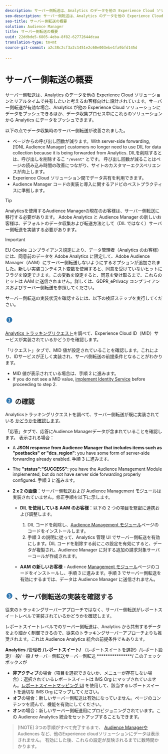 ```yaml
---
description: サーバー側転送は、Analytics のデータを他の Experience Cloud ソリューションとリアルタイムで共有したいと考えるお客様向けに設計されています。サーバー側転送が有効な場合、Analytics が他の Experience Cloud ソリューションにデータをプッシュできるほか、データ収集プロセス中にこれらのソリューションから Analytics にデータをプッシュできます。
seo-description: サーバー側転送は、Analytics のデータを他の Experience Cloud ソリューションとリアルタイムで共有したいと考えるお客様向けに設計されています。サーバー側転送が有効な場合、Analytics が他の Experience Cloud ソリューションにデータをプッシュできるほか、データ収集プロセス中にこれらのソリューションから Analytics にデータをプッシュできます。
seo-title: サーバー側転送の概要
solution: Audience Manager
title: サーバー側転送の概要
uuid: 22ddbde5-6805-4eba-8f82-62772644dcaa
translation-type: tm+mt
source-git-commit: a2c38c2cf3a2c1451e2c60e003ebe1fa9bfd145d

---
```



# サーバー側転送の概要

サーバー側転送は、Analytics のデータを他の Experience Cloud ソリューションとリアルタイムで共有したいと考えるお客様向けに設計されています。サーバー側転送が有効な場合、Analytics が他の Experience Cloud ソリューションにデータをプッシュできるほか、データ収集プロセス中にこれらのソリューションから Analytics にデータをプッシュできます。

以下の点でデータ収集時のサーバー側転送が改善されました。

* ページからの呼び出し回数が減ります。With server-side forwarding, [!DNL Audience Manager] customers no longer need to use DIL for data collection because it is being forwarded from Analytics. DILを削除するとは、呼び出しを削除するこ `"/event"` とです。 呼び出し回数が減ることはページの読み込み時間の改善につながり、サイトのカスタマーエクスペリエンスが向上します。
* Experience Cloud ソリューション間でデータ共有を利用できます。
* Audience Manager コードの実装と導入に関するアドビのベストプラクティスに準拠します。

>[!TIP]
>
>Analyticsを使用するAudience Managerの現在のお客様は、サーバー側転送に移行する必要があります。 Adobe Analytics と Audience Manager の新しいお客様は、デフォルトのデータ収集および転送方法として（DIL ではなく）サーバー側転送を実装する必要があります。

>[!IMPORTANT]
>EU Cookie コンプライアンス規定により、データ管理者（Analytics のお客様）には、同意前のデータを Adobe Analytics に限定して、Adobe Audience Manager（AAM）にサーバー側転送しないようにするオプションが追加されました。新しい実装コンテキスト変数を使用すると、同意を受けていないヒットにフラグを設定できます。この変数を設定すると、同意を受け取るまで、これらのヒットは AAM に送信されません。詳しくは、GDPR_ePrivacy コンプライアンスおよびサーバー側転送を参照してください。

サーバー側転送の実装状況を確認するには、以下の検証ステップを実行してください。

## ![step1_icon.png image MIDサービス実装の確認](assets/step1_icon.png)

[Analytics トラッキングリクエスト](https://marketing.adobe.com/resources/help/en_US/mcvid/mcvid-test-verify.html)を調べて、Experience Cloud ID（MID）サービスが実装されているかどうかを確認します。

「リクエスト」タブで、MID 値が設定されていることを確認します。これにより、IDサービスが正しく実装され、サーバ側転送の前提条件となることがわかります。

* MID 値が表示されている場合は、手順 2 に進みます。
* If you do not see a MID value, [implement Identity Service](https://marketing.adobe.com/resources/help/en_US/mcvid/mcvid-implementation-guides.html) before proceeding to step 2.

## ![step2_icon.png imageサーバー側転送実装バージョン](assets/step2_icon.png) の確認

Analyticsトラッキングリクエストを調べて、サーバー側転送が既に実装されている [かどうかを確認します](/help/admin/admin/c-server-side-forwarding/ssf-verify.md)。

「応答」タブで、応答にAudience Managerデータが含まれていることを確認します。 表示される場合：

* A **JSON response from Audience Manager that includes items such as "postbacks" or "dcs_region"**: you have some form of server-side forwarding already enabled. 手順 3 に進みます。
* The **"status":"SUCCESS"**: you have the Audience Management Module implemented, but do not have server side forwarding properly configured. 手順 3 に進みます。
* **2 x 2 の画像**：サーバー側転送および Audience Management モジュールは実装されていません。修正手順を以下に示します。

   * **DIL を使用している AAM のお客様**：以下の 2 つの項目を緊密に連携および調整します。

      1. DIL コードを削除し、[Audience Management モジュール](https://marketing.adobe.com/resources/help/en_US/aam/c_profiles_audiences.html)ページのコードをインストールします。
      1. 手順 3 の説明に従って、Analytics 管理 UI でサーバー側転送を有効にします。DIL コードを削除する前にこの設定を有効にすると、データが複製され、Audience Manager に対する追加の請求対象サーバーコールが作成されます。
   * **AAM の新しいお客様** - Audience [Management モジュール](https://marketing.adobe.com/resources/help/en_US/aam/c_profiles_audiences.html)ページのコードをインストールし、手順 3 に進みます。手順 3 でサーバー側転送を有効にするまでは、データは Audience Manager に送信されません。


## ![step3_icon.png imageレポートスイートの](assets/step3_icon.png) 、サーバ側転送の実装を確認する

従来のトラッキングサーバーアプローチではなく、サーバー側転送がレポートスイートレベルで実装されているかどうかを確認します。

レポートスイートレベルでのサーバー側転送は、Analytics から共有するデータをより細かく制御できるので、従来のトラッキングサーバーアプローチよりも推奨されます。これは Audience Analytics 統合の前提条件でもあります。

**Analytics** /管理者 **/レポートスイート/** （レポートスイートを選択）/レポート設定/一般/一般 **/** サーバー側転送サーバー側転送 ****************/ このチェックボックスが

* **非アクティブ**&#x200B;の場合（項目を選択できないか、メニューが存在しない場合）：選択されているレポートスイートは IMS Org にマップされていません。[レポートスイートマッピング UI](https://marketing.adobe.com/resources/help/en_US/mcloud/report-suite-mapping.html) を使用して、該当するレポートスイートを適切な IMS Org にマップしてください。
* **オフ**&#x200B;の場合：新しいサーバー側転送は有効になっていません。ページのコンテンツを読んで、機能を有効にしてください。
* **オン**&#x200B;の場合：新しいサーバー側転送用にプロビジョニングされています。この Audience Analytics 統合をセットアップすることもできます。

<!-- Meike, check Report Suite Mapping UI link above -->

> [!NOTE] 3つの手順がすべて完了するまで、 [Audience Managerや](https://marketing.adobe.com/resources/help/en_US/aam/c_aam_home.html) Audiences [](https://marketing.adobe.com/resources/help/en_US/mcloud/audience_library.html) など、他のExperience cloudソリューションにデータは表示されません。 有効にした後、これらの設定が反映されるまでに数時間かかります。

